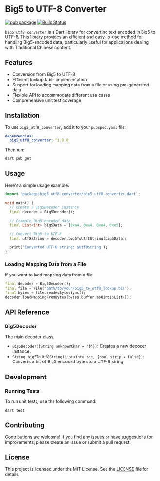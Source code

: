 # Big5 to UTF-8 Converter

[![pub package](https://img.shields.io/pub/v/big5_utf8_converter.svg)](https://pub.dev/packages/big5_utf8_converter)
[![Build Status](https://github.com/changyy/big5_utf8_converter_dart/workflows/Dart/badge.svg)](https://github.com/changyy/big5_utf8_converter_dart/actions)

`big5_utf8_converter` is a Dart library for converting text encoded in Big5 to UTF-8. This library provides an efficient and easy-to-use method for handling Big5-encoded data, particularly useful for applications dealing with Traditional Chinese content.

## Features

- Conversion from Big5 to UTF-8
- Efficient lookup table implementation
- Support for loading mapping data from a file or using pre-generated data
- Flexible API to accommodate different use cases
- Comprehensive unit test coverage

## Installation

To use `big5_utf8_converter`, add it to your `pubspec.yaml` file:

```yaml
dependencies:
  big5_utf8_converter: ^1.0.0
```

Then run:

```
dart pub get
```

## Usage

Here's a simple usage example:

```dart
import 'package:big5_utf8_converter/big5_utf8_converter.dart';

void main() {
  // Create a Big5Decoder instance
  final decoder = Big5Decoder();

  // Example Big5 encoded data
  final List<int> big5Data = [0xa4, 0xa4, 0xa4, 0xe5];

  // Convert Big5 to UTF-8
  final utf8String = decoder.big5ToUtf8String(big5Data);

  print('Converted UTF-8 string: $utf8String');
}
```

### Loading Mapping Data from a File

If you want to load mapping data from a file:

```dart
final decoder = Big5Decoder();
final file = File('path/to/your/big5_to_utf8_lookup.bin');
final bytes = file.readAsBytesSync();
decoder.loadMappingFromBytes(bytes.buffer.asUint16List());
```

## API Reference

### Big5Decoder

The main decoder class.

- `Big5Decoder({String unknownChar = '�'})`: Creates a new decoder instance.
- `String big5ToUtf8String(List<int> src, {bool strip = false})`: Converts a list of Big5 encoded bytes to a UTF-8 string.

## Development

### Running Tests

To run unit tests, use the following command:

```
dart test
```

## Contributing

Contributions are welcome! If you find any issues or have suggestions for improvements, please create an issue or submit a pull request.

## License

This project is licensed under the MIT License. See the [LICENSE](LICENSE) file for details.
